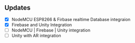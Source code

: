 ## Updates
- [X] NodeMCU ESP8266 & Firbase realtime Database integraion
- [X] Firebase and Unity Integration
- [ ] NodeMCU | Firebase | Unity integration
- [ ] Unity with AR integration
